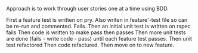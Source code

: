 Approach is to work through user stories one at a time using BDD.

First a feature test is written on pry.
Also writen in feature'-test file so can be re-run and commented.
Fails.
Then an initial unit test is written on rspec
fails
Then code is written to make pass
then passes
Then more unit tests are done (fails - write code - pass) until each feature test passes.
Then unit test refactored
Then code refactured.
Then move on to new feature.



